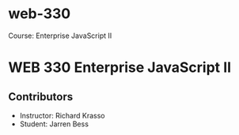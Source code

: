 # web-330
Course: Enterprise JavaScript II

# WEB 330 Enterprise JavaScript II

## Contributors
* Instructor: Richard Krasso
* Student: Jarren Bess
